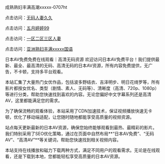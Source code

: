 
成熟熟妇丰满高潮xxxxx-0707ht


点击访问：<a href="https://vassv.pages.dev/">无码人妻久久</a>

点击访问：<a href="https://gsd-agv.pages.dev/">五月婷婷99</a>

点击访问：<a href="https://fdhf-454.pages.dev/">一区二区三区人妻</a>

点击访问：<a href="https://rtj-3zo.pages.dev/">亚洲熟妇丰满xxxxx国语</a>


日本AV免费免费在线观看｜高清无码资源
欢迎访问日本AV免费平台！我们提供最新、最全、最高清的无码、高清无码的日本AV资源，所有内容免费提供，无广告，不卡顿，支持多平台观看。

本站汇集了大量热门女优作品，包括波多野结衣、吉泽明步、明日花绮罗等，所有影片都按女优名、类型（剧情、素人、无码等）、清晰度（高清、720p、1080p）等进行分类，帮助您快速找到喜欢的内容。无论您偏好中文字幕系列还是高清AV，这里都能满足您的需求。

为了确保流畅的观看体验，本站采用了CDN加速技术，保证视频播放快速无卡顿，优化了移动端适配，让您随时随地都能享受高质量的视频资源。

站点每天更新最新的日本AV资源，确保您始终能够观看到最热、最精彩的影片。我们特别采用了SEO优化策略，通过在页面中自然布局**“日本AV免费”、“无码AV”、“高清AV”**等关键词，帮助您快速找到相关视频内容。

本站支持在线播放和磁力下载两种方式，满足不同用户的观看需求。无论是在线观看，还是下载到本地，您都能轻松享受高质量的日本AV资源。




<span style="display:none;">[Canonical link](）</span>
